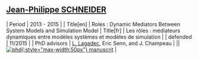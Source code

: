 ## [<i class="fa-brands fa-linkedin" aria-hidden="true"></i> Jean-Philippe SCHNEIDER](https://www.linkedin.com/in/jean-philippe-schneider-34bbb64a)

| Period | 2013 - 2015 |
| Title[en] | Roles : Dynamic Mediators Between System Models and Simulation Model
| Title[fr] | Les rôles : médiateurs dynamiques entre modèles systèmes et modèles de simulation |
| defended | 11/2015 |
| PhD advisors | <u>L. Lagadec</u>, Eric Senn, and J. Champeau |
|| [![phd](http://www.obpcdl.org/images/thesis-logo.png){:style="max-width:50px"} manuscrit](https://theses.hal.science/tel-01986294/) |
